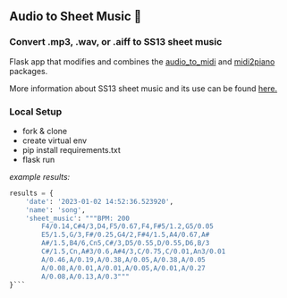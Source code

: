 ## Audio to Sheet Music 🎵

### Convert .mp3, .wav, or .aiff to SS13 sheet music

Flask app that modifies and combines the [audio_to_midi](https://github.com/tiagoft/audio_to_midi) and [midi2piano](https://github.com/tgstation/tgstation/tree/master/tools/midi2piano) packages.

More information about SS13 sheet music and its use can be found [here.](https://tgstation13.org/wiki/Songs)

### Local Setup
- fork & clone
- create virtual env
- pip install requirements.txt
- flask run

*example results:*
```python
results = {
    'date': '2023-01-02 14:52:36.523920',
    'name': 'song',
    'sheet_music': """BPM: 200
        F4/0.14,C#4/3,D4,F5/0.67,F4,F#5/1.2,G5/0.05
        E5/1.5,G/3,F#/0.25,G4/2,F#4/1.5,A4/0.67,A#
        A#/1.5,B4/6,Cn5,C#/3,D5/0.55,D/0.55,D6,B/3
        C#/1.5,Cn,A#3/0.6,A#4/3,C/0.75,C/0.01,An3/0.01
        A/0.46,A/0.19,A/0.38,A/0.05,A/0.38,A/0.05
        A/0.08,A/0.01,A/0.01,A/0.05,A/0.01,A/0.27
        A/0.08,A/0.13,A/0.3"""
}```
